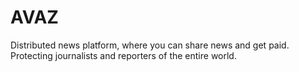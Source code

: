 AVAZ
==============


Distributed news platform, where you can share news and get paid. Protecting journalists and reporters of the entire world.
